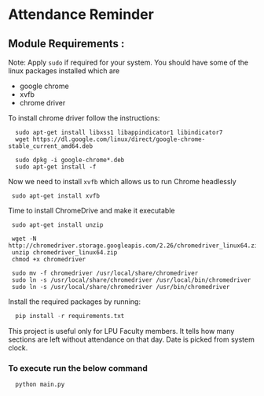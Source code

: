 #  Attendance Reminder

## Module Requirements : 

Note: Apply ```sudo``` if required for your system.
You should have some of the linux packages installed which are
- google chrome
- xvfb
- chrome driver

To install chrome driver follow the instructions:
```
  sudo apt-get install libxss1 libappindicator1 libindicator7
  wget https://dl.google.com/linux/direct/google-chrome-stable_current_amd64.deb

  sudo dpkg -i google-chrome*.deb
  sudo apt-get install -f
 ```
 Now we need to install ```xvfb``` which allows us to run Chrome headlessly
 ```
  sudo apt-get install xvfb
 ```
 Time to install ChromeDrive and make it executable
 ```
  sudo apt-get install unzip

  wget -N http://chromedriver.storage.googleapis.com/2.26/chromedriver_linux64.zip
  unzip chromedriver_linux64.zip
  chmod +x chromedriver

  sudo mv -f chromedriver /usr/local/share/chromedriver
  sudo ln -s /usr/local/share/chromedriver /usr/local/bin/chromedriver
  sudo ln -s /usr/local/share/chromedriver /usr/bin/chromedriver
 ```
  Install the required packages by running:
  
  ```python
    pip install -r requirements.txt
  ```
   
This project is useful only for LPU Faculty members. It tells how many sections are left without attendance on that day.
Date is picked from system clock.

### To execute run the below command
  ```python
    python main.py
  ```
